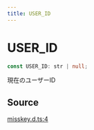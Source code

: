 ```yaml
---
title: USER_ID
---
```


# USER_ID

```ts
const USER_ID: str | null;
```

現在のユーザーID

## Source

[misskey.d.ts:4](https://github.com/slofp/aitslib/blob/1ed98771d7c48e377ec0f281f31b5b28ab0eeca0/src/misskey.d.ts#L4)
